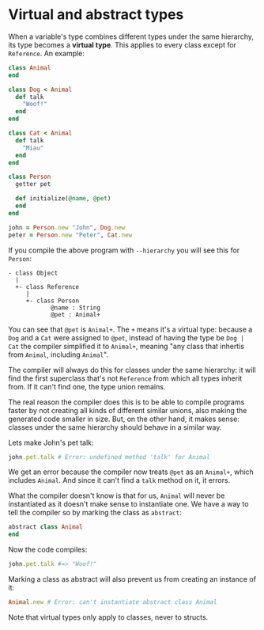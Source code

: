 # Virtual and abstract types

When a variable's type combines different types under the same hierarchy, its type becomes a **virtual type**. This applies to every class except for `Reference`. An example:

```ruby
class Animal
end

class Dog < Animal
  def talk
    "Woof!"
  end
end

class Cat < Animal
  def talk
    "Miau"
  end
end

class Person
  getter pet

  def initialize(@name, @pet)
  end
end

john = Person.new "John", Dog.new
peter = Person.new "Peter", Cat.new
```

If you compile the above program with `--hierarchy` you will see this for `Person`:

```
- class Object
  |
  +- class Reference
     |
     +- class Person
            @name : String
            @pet : Animal+
```

You can see that `@pet` is `Animal+`. The `+` means it's a virtual type: because a `Dog` and a `Cat` were assigned to `@pet`, instead of having the type be `Dog | Cat` the compiler simplified it to `Animal+`, meaning "any class that inhertis from `Animal`, including `Animal`".

The compiler will always do this for classes under the same hierarchy: it will find the first superclass that's not `Reference` from which all types inherit from. If it can't find one, the type union remains.

The real reason the compiler does this is to be able to compile programs faster by not creating all kinds of different similar unions, also making the generated code smaller in size. But, on the other hand, it makes sense: classes under the same hierarchy should behave in a similar way.

Lets make John's pet talk:

```ruby
john.pet.talk # Error: undefined method 'talk' for Animal
```

We get an error because the compiler now treats `@pet` as an `Animal+`, which includes `Animal`. And since it can't find a `talk` method on it, it errors.

What the compiler doesn't know is that for us, `Animal` will never be instantiated as it doesn't make sense to instantiate one. We have a way to tell the compiler so by marking the class as `abstract`:

```ruby
abstract class Animal
end
```

Now the code compiles:

```ruby
john.pet.talk #=> "Woof!"
```

Marking a class as abstract will also prevent us from creating an instance of it:

```ruby
Animal.new # Error: can't instantiate abstract class Animal
```

Note that virtual types only apply to classes, never to structs.

